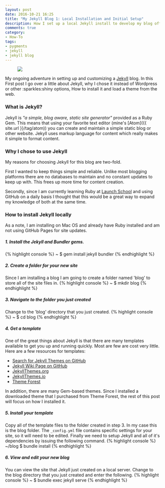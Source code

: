 ```yaml
---
layout: post
date: 2016-10-21 16:25
title: "My Jekyll Blog 1: Local Installation and Initial Setup"
description: How I set up a local Jekyll install to develop my blog offline while learning about Jekyll and how to configure it
comments: true
category:
- How-To
tags:
- pygments
- jekyll
- jekyll blog
---
```


<figure class="alignleft">
	<img src="{{ site.url }}/assets/sm_jekyll.png" />
</figure>
My ongoing adventure in setting up and customizing a <a href="http://jekyllrb.com" title="Title">Jekyll</a> blog.  In this First
post I go over a little about Jekyll, why I chose it instead of Wordpress or other
:sparkles:shiny options, How to install it and load a theme from the web.

### What is Jekyll?
Jekyll is *"a simple, blog aware, static site generator"* provided as a Ruby Gem.
This means that using your favorite text editor (mine's [Atom]({{ site.url }}/tag/atom))
you can create and maintain a simple static blog or other website. Jekyll uses
markup language for content which really makes it simple to format content.

### Why I chose to use Jekyll
My reasons for choosing Jekyll for this blog are two-fold.

First I wanted to keep things simple and reliable. Unlike most blogging platforms
there are no databases to maintain and no constant updates to keep up with. This
frees up more time for content creation.

Secondly, since I am currently learning Ruby at [Launch School](http://launchschool.com)
and using GitHub on a daily basis I thought that this would be a great way to
expand my knowledge of both at the same time.

### How to install Jekyll locally
As a note, I am installing on Mac OS and already have Ruby installed and am not
using GitHub Pages for site updates.

##### 1. Install the Jekyll and Bundler gems.
{% highlight console %}
 ~ $ gem install jekyll bundler
{% endhighlight %}

##### 2. Create a folder for your new site
Since I am installing a blog I am going to create a folder named 'blog' to store
all of the site files in.
{% highlight console %}
 ~ $ mkdir blog
{% endhighlight %}

##### 3. Navigate to the folder you just created
Change to the 'blog' directory that you just created.
{% highlight console %}
 ~ $ cd blog
{% endhighlight %}

##### 4. Get a template
One of the great things about Jekyll is that there are many templates available
to get you up and running quickly. Most are few are cost very little. Here are a few
resources for templates:

* [Search for Jekyll Themes on GitHub](https://github.com/search?utf8=%E2%9C%93&q=jekyll+theme)
* [Jekyll Wiki Page on GitHub](https://github.com/jekyll/jekyll/wiki/Themes)
* [JekyllThemes.org](http://jekyllthemes.org/)
* [JekyllThemes.io](https://jekyllthemes.io/)
* [Theme Forest](https://themeforest.net/category/static-site-generators/jekyll)

In addition, there are many Gem-based themes. Since I installed a downloaded theme
that I purchased from Theme Forest, the rest of this post will focus on how I
installed it.

##### 5. Install your template
Copy all of the template files to the folder created in step 3. In my case this
is the blog folder. The <code>_config.yml</code> file contains specific settings for
your site, so it will need to be edited. Finally we need to setup Jekyll and all of
it's dependencies by issuing the following command.
{% highlight console %}
 ~/blog $ bundle install
{% endhighlight %}

##### 6. View and edit your new blog

You can view the site that Jekyll just created on a local server. Change to the
blog directory that you just created and
enter the following.
{% highlight console %}
 ~ $ bundle exec jekyll serve
{% endhighlight %}
